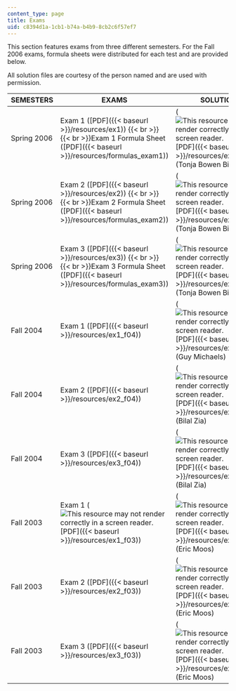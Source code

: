 ```yaml
---
content_type: page
title: Exams
uid: c8394d1a-1cb1-b74a-b4b9-8cb2c6f57ef7
---
```


This section features exams from three different semesters. For the Fall 2006 exams, formula sheets were distributed for each test and are provided below.

All solution files are courtesy of the person named and are used with permission.

| SEMESTERS | EXAMS | SOLUTIONS |
| --- | --- | --- |
| Spring 2006 | Exam 1 ([PDF]({{< baseurl >}}/resources/ex1))  {{< br >}}  {{< br >}}Exam 1 Formula Sheet ([PDF]({{< baseurl >}}/resources/formulas_exam1)) | (![This resource may not render correctly in a screen reader.](/images/inacessible.gif)[PDF]({{< baseurl >}}/resources/ex1sol)) (Tonja Bowen Bishop) |
| Spring 2006 | Exam 2 ([PDF]({{< baseurl >}}/resources/ex2))  {{< br >}}  {{< br >}}Exam 2 Formula Sheet ([PDF]({{< baseurl >}}/resources/formulas_exam2)) | (![This resource may not render correctly in a screen reader.](/images/inacessible.gif)[PDF]({{< baseurl >}}/resources/ex2sol)) (Tonja Bowen Bishop) |
| Spring 2006 | Exam 3 ([PDF]({{< baseurl >}}/resources/ex3))  {{< br >}}  {{< br >}}Exam 3 Formula Sheet ([PDF]({{< baseurl >}}/resources/formulas_exam3)) | (![This resource may not render correctly in a screen reader.](/images/inacessible.gif)[PDF]({{< baseurl >}}/resources/ex3sol)) (Tonja Bowen Bishop) |
| Fall 2004 | Exam 1 ([PDF]({{< baseurl >}}/resources/ex1_f04)) | (![This resource may not render correctly in a screen reader.](/images/inacessible.gif)[PDF]({{< baseurl >}}/resources/ex1sol_f04)) (Guy Michaels) |
| Fall 2004 | Exam 2 ([PDF]({{< baseurl >}}/resources/ex2_f04)) | (![This resource may not render correctly in a screen reader.](/images/inacessible.gif)[PDF]({{< baseurl >}}/resources/ex2sol_f04)) (Bilal Zia) |
| Fall 2004 | Exam 3 ([PDF]({{< baseurl >}}/resources/ex3_f04)) | (![This resource may not render correctly in a screen reader.](/images/inacessible.gif)[PDF]({{< baseurl >}}/resources/ex3sol_f04)) (Bilal Zia) |
| Fall 2003 | Exam 1 (![This resource may not render correctly in a screen reader.](/images/inacessible.gif)[PDF]({{< baseurl >}}/resources/ex1_f03)) | (![This resource may not render correctly in a screen reader.](/images/inacessible.gif)[PDF]({{< baseurl >}}/resources/ex1sol_f03)) (Eric Moos) |
| Fall 2003 | Exam 2 ([PDF]({{< baseurl >}}/resources/ex2_f03)) | (![This resource may not render correctly in a screen reader.](/images/inacessible.gif)[PDF]({{< baseurl >}}/resources/ex2sol_f03)) (Eric Moos) |
| Fall 2003 | Exam 3 ([PDF]({{< baseurl >}}/resources/ex3_f03)) | (![This resource may not render correctly in a screen reader.](/images/inacessible.gif)[PDF]({{< baseurl >}}/resources/ex3sol_f03)) (Eric Moos)